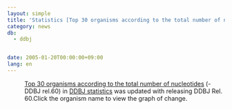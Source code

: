 ```yaml
---
layout: simple
title: 'Statistics [Top 30 organisms according to the total number of nucleotides] Update'
category: news
db:
  - ddbj


date: 2005-01-20T00:00:00+09:00
lang: en
---
```


<dd><a href="../breakdown_stats/top30/top30.html">Top 30 organisms according to the total number of nucleotides</a> (- DDBJ rel.60) in <a href="/statistics/index.html">DDBJ statistics</a> was updated with releasing DDBJ Rel. 60.Click the organism name to view the graph of change.</dd>
